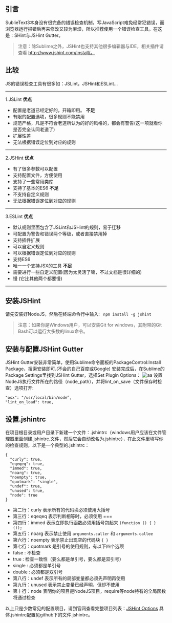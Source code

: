 ## 引言
SublieText3本身没有很完备的错误检查机制，写JavaScript难免经常犯错误，而浏览器运行报错后再来修改又较为麻烦，所以推荐使用一个错误检查工具。在这是：SHint与JSHint Gutter。
> 注意：除Sublime之外，JSHint也支持其他很多编辑器与IDE，相关插件请查看 http://www.jshint.com/install/。

## 比较
JS的错误检查工具有很多如：JSLint，JSHint和ESLint...

----

1.JSLint
**优点**
- 配置是老道已经定好的，开箱即用。
**不足**
- 有限的配置选项，很多规则不能禁用
- 规范严格，凡是不符合老道所认为的好的风格的，都会有警告(这一项就看你是否完全认同老道了)
- 扩展性差
- 无法根据错误定位到对应的规则

----

2.JSHint
**优点**
- 有了很多参数可以配置
- 支持配置文件，方便使用
- 支持了一些常用类库
- 支持了基本的ES6
**不足**
- 不支持自定义规则
- 无法根据错误定位到对应的规则

----

3.ESLint
**优点**
- 默认规则里面包含了JSLint和JSHint的规则，易于迁移
- 可配置为警告和错误两个等级，或者直接禁用掉
- 支持插件扩展
- 可以自定义规则
- 可以根据错误定位到对应的规则
- 支持ES6
- 唯一一个支持JSX的工具
**不足**
- 需要进行一些自定义配置(因为太灵活了嘛，不过文档是很详细的)
- 慢 (它比其他两个都要慢)

----

## 安装JSHint
请先安装好NodeJS，然后在终端命令行中输入:
` npm install -g jshint`

> 注意：如果你是Windows用户，可以安装Git for windows，其附带的Git Bash可以运行大多数的linux命令。

## 安装与配置JSHint Gutter
JSHint Gutter安装非常简单，使用Sublime命令面板的PackageControl:Install Package，搜索安装即可.(不会的自己百度或Google)
安装完成后，在Sublime的Package Settings里找到JSHint Gutter，选择Set Plugin Options：
<img src="http://ojlmcfp94.bkt.clouddn.com/JSHint.png" alt="aa">
设置NodeJS执行文件所在的路径（node_path），并将lint_on_save（文件保存时检查）选项打开:
```
"osx": "/usr/local/bin/node”,
"lint_on_load": true,
```
## 设置.jshintrc
在项目根目录或用户目录下新建一个文件：.jshintrc（windows用户应该在文件管理器里面创建.jshintrc.文件，然后它会自动改名为.jshintrc），在此文件里填写你的检查规则，以下是一个典型的.jshintrc：     
```
{
  "curly": true,
  "eqeqeq": true,
  "immed": true,
  "noarg": true,
  "noempty": true,
  "quotmark": "single",
  "undef": true,
  "unused": true,
  "node": true
}
  ```

- 第二行：curly 表示所有的代码块必须使用大括号
- 第三行：eqeqeq 表示判断相等时，必须使用 ===
- 第四行：immed 表示立即执行函数必须用括号包起来 `(function () { } ());`
- 第五行：noarg 表示禁止使用 `arguments.caller` 和 `arguments.callee`
- 第六行：noempty 表示禁止出现空的代码块 `{ }`
- 第七行：quotmark 是引号的使用规则，有以下四个选项
 - false : 不检查
 - true : 检查一致性（要么都是单引号，要么都是双引号）
 - single : 必须都是单引号
 - double : 必须都是双引号
- 第八行：undef 表示所有的局部变量都必须先声明再使用
- 第九行：unused 表示禁止变量已经声明，但却不使用
- 第十行：node 表明你的项目是NodeJS项目，require等node特有的全局函数将通过检查

以上只是少数常见的配置项目，请到官网查看完整项目列表：[JSHint Options](http://www.jshint.com/docs/options/)
具体.jshintrc配置见github下的文件.jshintrc。
